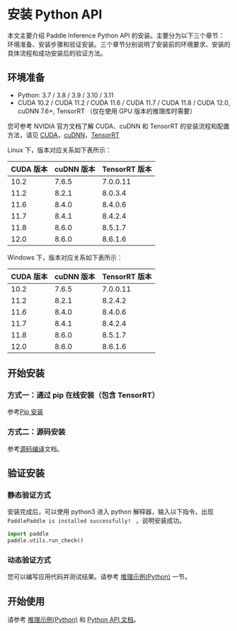 # 安装 Python API

本文主要介绍 Paddle Inference Python API 的安装。主要分为以下三个章节：环境准备、安装步骤和验证安装。三个章节分别说明了安装前的环境要求、安装的具体流程和成功安装后的验证方法。

## 环境准备

- Python: 3.7 / 3.8 / 3.9 / 3.10 / 3.11
- CUDA 10.2 / CUDA 11.2 / CUDA 11.6 / CUDA 11.7 / CUDA 11.8 / CUDA 12.0, cuDNN 7.6+, TensorRT （仅在使用 GPU 版本的推理库时需要）

您可参考 NVIDIA 官方文档了解 CUDA、cuDNN 和 TensorRT 的安装流程和配置方法，请见 [CUDA](https://docs.nvidia.com/cuda/cuda-installation-guide-linux/)，[cuDNN](https://docs.nvidia.com/deeplearning/sdk/cudnn-install/)，[TensorRT](https://developer.nvidia.com/tensorrt)


Linux 下，版本对应关系如下表所示：

|CUDA 版本|cuDNN 版本| TensorRT 版本|
|---|---|---|
|10.2|7.6.5|7.0.0.11|
|11.2|8.2.1|8.0.3.4|
|11.6|8.4.0|8.4.0.6|
|11.7|8.4.1|8.4.2.4|
|11.8|8.6.0|8.5.1.7|
|12.0|8.6.0|8.6.1.6|

Windows 下，版本对应关系如下表所示：

|CUDA 版本|cuDNN 版本| TensorRT 版本|
|---|---|---|
|10.2|7.6.5|7.0.0.11|
|11.2|8.2.1|8.2.4.2|
|11.6|8.4.0|8.4.0.6|
|11.7|8.4.1|8.4.2.4|
|11.8|8.6.0|8.5.1.7|
|12.0|8.6.0|8.6.1.6|

## 开始安装

### 方式一：通过 pip 在线安装（包含 TensorRT）

参考[Pip 安装](https://www.paddlepaddle.org.cn/documentation/docs/zh/install/pip/frompip.html)

### 方式二：源码安装

参考[源码编译](./compile/index_compile.html)文档。

## 验证安装

### 静态验证方式

安装完成后，可以使用 python3 进入 python 解释器，输入以下指令，出现 `PaddlePaddle is installed successfully! ` ，说明安装成功。

```python
import paddle
paddle.utils.run_check()
```

### 动态验证方式

您可以编写应用代码并测试结果。请参考 [推理示例(Python)](../quick_start/python_demo.md) 一节。


## 开始使用

请参考 [推理示例(Python)](../quick_start/python_demo.md) 和 [Python API 文档](../../api_reference/python_api_doc/python_api_index.html)。
